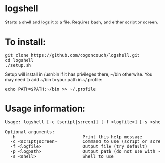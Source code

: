# logshell
Starts a shell and logs it to a file. Requires bash, and either script or screen.

# To install:
<pre>git clone https://github.com/dogoncouch/logshell.git
cd logshell
./setup.sh</pre>

Setup will install in /usr/bin if it has privileges there, ~/bin otherwise. You may need to add ~/bin to your path in ~/.profile:
<pre>echo PATH=$PATH:~/bin >> ~/.profile</pre>

# Usage information:
<pre>Usage: logshell [-c {script|screen}] [-f &lt;logfile&gt;] [-s &lt;shell&gt;] [-h]

Optional arguments:
  -h                          Print this help message
  -c &lt;script|screen&gt;          Command to use (script or screen)
  -f &lt;logfile&gt;                Output file (try default)
  -p &lt;logpath&gt;                Output path (do not use with -f)
  -s &lt;shell&gt;                  Shell to use</pre>
